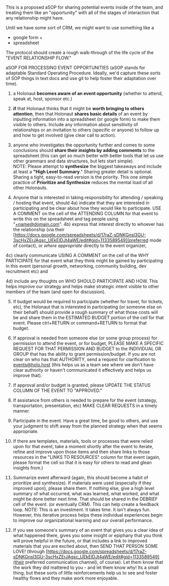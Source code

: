 This is a proposed aSOP for sharing potential events inside of the team, and treating them like an "opportunity" with all of the stages of interaction that any relationship might have.

Until we have some sort of CRM, we might want to use something like a 
- google form + 
- spreadsheet

The protocol should create a rough walk-through of the life cycle of the "EVENT RELATIONSHIP FLOW." 

aSOP FOR PROCESSING EVENT OPPORTUNITIES
(aSOP stands for adaptable Standard Operating Procedure.  Ideally, we'd capture these sorts of SOP things in text docs and use git to help foster their adaptation over time).

1) a Holonaut **becomes aware of an event opportunity** (whether to attend, speak at, host, sponsor etc.)

2) **if** that Holonaut thinks that it might be **worth bringing to others attention**, then that Holonaut **shares basic details** of an event by inputting information into a spreadsheet (or google form) to make them visible to others.  Include any information about sensitivity of relationships or an invitation to others (specific or anyone) to follow up and how to get involved (give clear call to action).

3) anyone who investigates the opportunity further and comes to some conclusions should **share their insights by adding comments** to the spreadsheet (this can get so much better with better tools that let us use other grammars and data structures, but lets start simple).  
NOTE: Please attempt to **synthesize** the biggest takeaways and include at least a **"High Level Summary**."  Sharing greater detail is optional.  Sharing a tight, easy-to-read version is the priority. This one simple practice of **Prioritize and Synthesize** reduces the mental load of all other Holonauts.

4) Anyone that is interested in taking responsibility for attending / speaking / hosting that event, should 
  4a) indicate that they are interested in participating and be clear about how they would like to participate. USE A COMMENT on the cell of the ATTENDING COLUMN for that event to write this on the spreadsheet and tag people using "+name@domain.com".
  4b) express that interest directly to whoever has the relationship (via their [https://docs.google.com/spreadsheets/d/17raZ-sDNKGnsl3GU-3scHxZErJAgsc_UEkElDJt4aWE/edit#gid=1133589549](preferred mode of contact), or *where appropriate* directly to the event organizer,

  4c) clearly communicate USING A COMMENT on the cell of the WHY PARTICIPATE for that event what they think might be gained by participating in this event (personal growth, networking, community building, dev recruitment etc) and 

  4d) include any thoughts on WHO SHOULD PARTICIPATE AND HOW.  This helps improve our strategy and helps make strategic intent visible to other members of the team (and open for discussion).

5) If budget would be required to participate (whether for travel, for tickets, etc), the Holonaut that is interested in participating (or someone else on their behalf) should provide a rough summary of what those costs will be and share them in the ESTIMATED BUDGET portion of the cell for that event.  Please ctrl+RETURN or command+RETURN to format that budget.

6) If approval is needed from someone else (or some group process) for permission to attend the event, or for budget, PLEASE MAKE A SPECIFIC REQUEST FOR THAT PERMISSION AND BUDGET to the INDIVIDUAL OR GROUP that has the ability to grant permission/budget.  If you are not clear on who has that AUTHORITY, send a request for clarification to events@holo.host (this helps us as a team see where we don't have clear authority or haven't communicated it effectively and helps us improve that).

7) If approval and/or budget is granted, please UPDATE THE STATUS COLUMN OF THE EVENT TO "APPROVED."

8) If assistance from others is needed to prepare for the event (strategy, transportation, presentation, etc) MAKE CLEAR REQUESTS in a timely manner.

9) Participate in the event. Have a great time, be good to others, and use your judgment to shift away from the planned strategy when that seems appropriate.  

10) If there are templates, materials, tools or processes that were relied upon for that event, take a moment shortly after the event to iterate, refine and improve upon those items and then share links to those resources in the "LINKS TO RESOURCES" column for that event (again, please format the cell so that it is easy for others to read and glean insights from.)

11) Summarize event afterward (again, this should become a habit of prioritize and synthesize). If materials were used (especially if they improved upon), please share them. If nothing else, give a high level summary of what occurred, what was learned, what worked, and what might be done better next time.  That should be shared in the DEBRIEF cell of the event. (or eventually CRM).  This can help create a feedback loop. NOTE: This is an investment.  It takes time.  It isn't always fun. However, this iterative process helps these individual experiences begin to improve our organizational learning and our overall performance.

12) If you see someone's summary of an event that gives you a clear idea of what happened there, gives you some insight or epiphany that you think will prove helpful in the future, or that includes a link to improved materials that you are excited about, then SEND THAT PERSON SOME LOVE! (through [https://docs.google.com/spreadsheets/d/17raZ-sDNKGnsl3GU-3scHxZErJAgsc_UEkElDJt4aWE/edit#gid=1133589549](their preferred communication channel), of course).  Let them know that the work they did mattered to you - and let them know why!  Its a small thing, but these sorts of little reinforcements help us to see and foster healthy flows and they make work more enjoyable.
